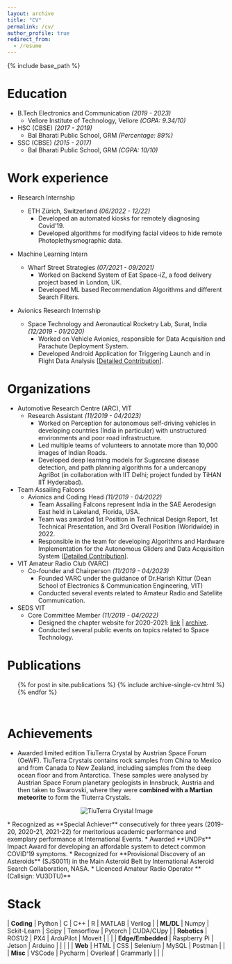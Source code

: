 ```yaml
---
layout: archive
title: "CV"
permalink: /cv/
author_profile: true
redirect_from:
  - /resume
---
```


{% include base_path %}

Education
======
* B.Tech Electronics and Communication *(2019 - 2023)*
  * Vellore Institute of Technology, Vellore *(CGPA: 9.34/10)*
* HSC (CBSE) *(2017 - 2019)*
  * Bal Bharati Public School, GRM *(Percentage: 89%)*
* SSC (CBSE) *(2015 - 2017)*
  * Bal Bharati Public School, GRM *(CGPA: 10/10)*

Work experience
======
* Research Internship
  * ETH Zürich, Switzerland *(06/2022 - 12/22)*
    * Developed an automated kiosks for remotely diagnosing Covid’19.
    * Developed algorithms for modifying facial videos to hide remote Photoplethysmographic data.

* Machine Learning Intern
  * Wharf Street Strategies *(07/2021 - 09/2021)*
    * Worked on Backend System of Eat Space-iZ, a food delivery project based in London, UK.
    * Developed ML based Recommendation Algorithms and different Search Filters.

* Avionics Research Internship
  * Space Technology and Aeronautical Rocketry Lab, Surat, India *(12/2019 - 01/2020)*
    * Worked on Vehicle Avionics, responsible for Data Acquisition and Parachute Deployment System. 
    * Developed Android Application for Triggering Launch and in Flight Data Analysis [[Detailed Contribution](https://sakshambhutani.xyz/portfolio/portfolio-4/)].
  
Organizations
======
* Automotive Research Centre (ARC), VIT
  * Research Assistant *(11/2019 - 04/2023)*
    * Worked on Perception for autonomous self-driving vehicles in developing countries (India in particular) with unstructured environments and poor road infrastructure.
    * Led multiple teams of volunteers to annotate more than 10,000 images of Indian Roads.
    * Developed deep learning models for Sugarcane disease detection, and path planning algorithms for a undercanopy AgriBot (in collaboration with IIT Delhi; project funded by TiHAN IIT Hyderabad).
* Team Assailing Falcons
  * Avionics and Coding Head *(11/2019 - 04/2022)*
    * Team Assailing Falcons represent India in the SAE Aerodesign East held in Lakeland, Florida, USA.
    * Team was awarded 1st Position in Technical Design Report, 1st Technical Presentation, and 3rd Overall Position (Worldwide) in 2022.
    * Responsible in the team for developing Algorithms and Hardware Implementation for the Autonomous Gliders and Data Acquisition System [[Detailed Contribution](https://sakshambhutani.xyz/portfolio/portfolio-1/)].
* VIT Amateur Radio Club (VARC)
  * Co-founder and Chairperson *(11/2019 - 04/2023)*
    * Founded VARC under the guidance of Dr.Harish Kittur (Dean School of Electronics & Communication Engineering, VIT)
    * Conducted several events related to Amateur Radio and Satellite Communication.
* SEDS VIT
  * Core Committee Member *(11/2019 - 04/2022)*
    * Designed the chapter website for 2020-2021: [link](https://sedsvit.in/) \| [archive](https://web.archive.org/web/20210920200652/https://sedsvit.in/).
    * Conducted several public events on topics related to Space Technology.

Publications
======
  <ul>{% for post in site.publications %}
    {% include archive-single-cv.html %}
  {% endfor %}</ul>

<br />

Achievements
======
* Awarded limited edition TiuTerra Crystal by Austrian Space Forum (OeWF). TiuTerra Crystals contains rock samples from China to Mexico and from Canada to New Zealand, including samples from the deep ocean floor and from Antarctica. These samples were analysed by Austrian Space Forum planetary geologists in Innsbruck, Austria and then taken to Swarovski, where they were **combined with a Martian meteorite** to form the Tiuterra Crystals.
<p align="center"> <img src="https://sakshambhutani.xyz/images/TuiTerra-Image.jpeg" alt="TiuTerra Crystal Image" /> </p>
* Recognized as **Special Achiever** consecutively for three years (2019-20, 2020-21, 2021-22) for meritorious academic performance and exemplary performance at International Events.
* Awarded **UNDPs** Impact Award for developing an affordable system to detect common COVID'19 symptoms.
* Recognized for **Provisional Discovery of an Asteroids** (SJS0011) in the Main Asteroid Belt by International Asteroid Search Collaboration, NASA.
* Licenced Amateur Radio Operator **(Callsign: VU3DTU)**

Stack
======
|     **Coding**    |    Python    |      C      |    C++    |      R     |  MATLAB |  Verilog  |
|     **ML/DL**     |     Numpy    | Sckit-Learn |   Scipy   | Tensorflow | Pytorch | CUDA/CUpy |
|    **Robotics**   |    ROS1/2    |     PX4     | ArduPilot |   Moveit   |         |           |
| **Edge/Embedded** | Raspberry Pi |    Jetson   |  Arduino  |            |         |           |
|      **Web**      |     HTML     |     CSS     |  Selenium |    MySQL   | Postman |           |
|      **Misc**     |    VSCode    |   Pycharm   |  Overleaf |  Grammarly |         |           |

[comment]: <> (Skills)

[comment]: <> (======)

[comment]: <> (* Skill 1)

[comment]: <> (* Skill 2)

[comment]: <> (  * Sub-skill 2.1)

[comment]: <> (  * Sub-skill 2.2)

[comment]: <> (  * Sub-skill 2.3)

[comment]: <> (* Skill 3)

